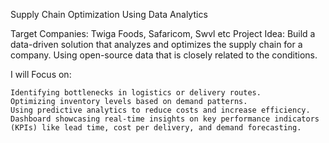 Supply Chain Optimization Using Data Analytics

Target Companies: Twiga Foods, Safaricom, Swvl etc
Project Idea:
Build a data-driven solution that analyzes and optimizes the supply chain for a company. Using open-source data that is closely related to the conditions. 

I will Focus on:

    Identifying bottlenecks in logistics or delivery routes.
    Optimizing inventory levels based on demand patterns.
    Using predictive analytics to reduce costs and increase efficiency.
    Dashboard showcasing real-time insights on key performance indicators (KPIs) like lead time, cost per delivery, and demand forecasting.